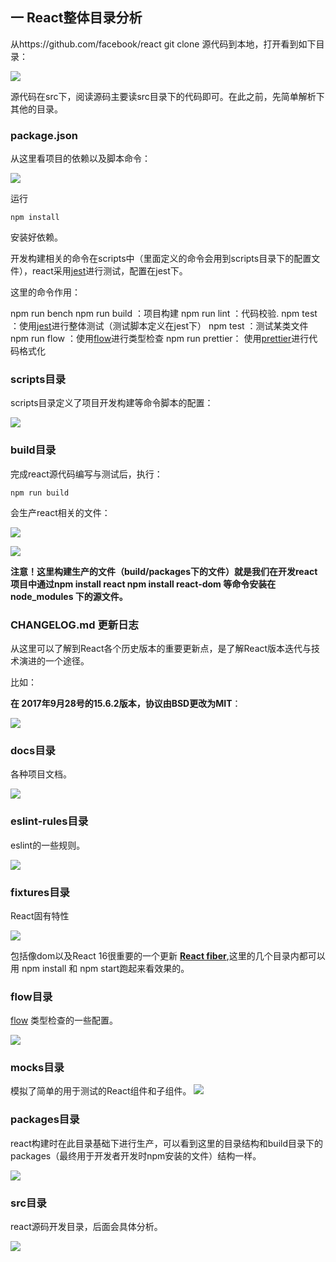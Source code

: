 ## 一 React整体目录分析

从https://github.com/facebook/react git clone 源代码到本地，打开看到如下目录：

![](/assets/WX20170809-161417@2x.png)

源代码在src下，阅读源码主要读src目录下的代码即可。在此之前，先简单解析下其他的目录。

### package.json

从这里看项目的依赖以及脚本命令：

![](/assets/WX20170809-163400@2x.png)

运行

```
npm install

```

安装好依赖。

开发构建相关的命令在scripts中（里面定义的命令会用到scripts目录下的配置文件），react采用[jest](https://facebook.github.io/jest/)进行测试，配置在jest下。

这里的命令作用：

npm run bench
npm run build ：项目构建
npm run lint ：代码校验.
npm test ：使用[jest](https://facebook.github.io/jest/)进行整体测试（测试脚本定义在jest下）
npm test <pattern> ：测试某类文件
npm run flow ：使用[flow](https://flow.org/)进行类型检查
npm run prettier： 使用[prettier](https://github.com/prettier/prettier)进行代码格式化

### scripts目录

scripts目录定义了项目开发构建等命令脚本的配置：

![](/assets/WX20170809-173651@2x.png)

### build目录

完成react源代码编写与测试后，执行：


```
npm run build
```

会生产react相关的文件：

![](/assets/WX20170810-110250@2x.png)

![](/assets/WX20170810-110726@2x.png)


**注意！这里构建生产的文件（build/packages下的文件）就是我们在开发react项目中通过npm install react npm install react-dom 等命令安装在node_modules 下的源文件。**


### CHANGELOG.md 更新日志

从这里可以了解到React各个历史版本的重要更新点，是了解React版本迭代与技术演进的一个途径。

比如：

**在 2017年9月28号的15.6.2版本，协议由BSD更改为MIT**：

![](/assets/WX20171007-143810@2x.png)

### docs目录

各种项目文档。

![](/assets/WX20170809-174144@2x.png)

### eslint-rules目录

eslint的一些规则。

![](/assets/WX20170809-174308@2x.png)


### fixtures目录

React固有特性

![](/assets/WX20170809-175123@2x.png)

包括像dom以及React 16很重要的一个更新 **[React fiber](https://github.com/acdlite/react-fiber-architecture)**,这里的几个目录内都可以用 npm install 和 npm start跑起来看效果的。

### flow目录
[flow](https://flow.org/) 类型检查的一些配置。

![](/assets/WX20170810-110666@2x.png)

### mocks目录
模拟了简单的用于测试的React组件和子组件。
![](/assets/WX20170810-113032@2x.png)

### packages目录
react构建时在此目录基础下进行生产，可以看到这里的目录结构和build目录下的packages（最终用于开发者开发时npm安装的文件）结构一样。

![](/assets/WX20170810-113357@2x.png)


### src目录
react源码开发目录，后面会具体分析。

![](/assets/WX20170810-135047@2x.png)









